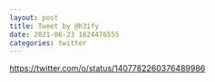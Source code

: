 ```yaml
--- 
layout: post 
title: Tweet by @h3ify 
date: 2021-06-23 1624476555 
categories: twitter 
--- 
```

https://twitter.com/o/status/1407782260376489986